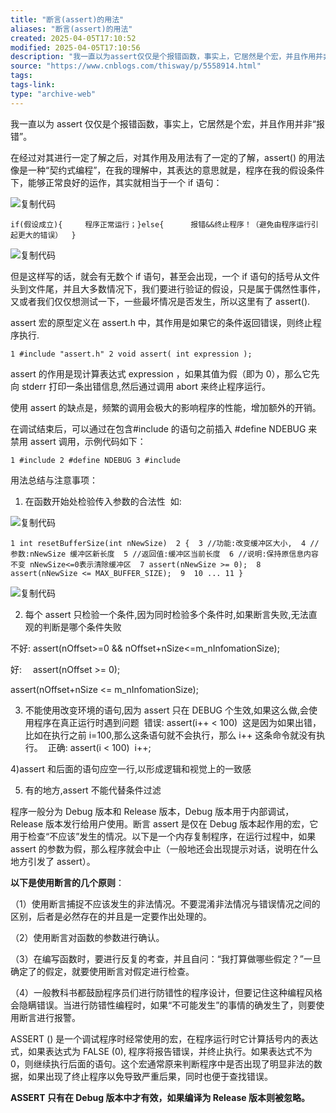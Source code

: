 ```yaml
---
title: "断言(assert)的用法"
aliases: "断言(assert)的用法"
created: 2025-04-05T17:10:52
modified: 2025-04-05T17:10:56
description: "我一直以为assert仅仅是个报错函数，事实上，它居然是个宏，并且作用并非“报错”。 在经过对其进行一定了解之后，对其作用及用法有了一定的了解，assert()的用法像是一种“契约式编程”，在我的理解中，其表达的意思就是，程序在我的假设条件下，能够正常良好的运作，其实就相当于一个if语句： 但是这样"
source: "https://www.cnblogs.com/thisway/p/5558914.html"
tags:
tags-link:
type: "archive-web"
---
```


我一直以为 assert 仅仅是个报错函数，事实上，它居然是个宏，并且作用并非“报错”。

在经过对其进行一定了解之后，对其作用及用法有了一定的了解，assert() 的用法像是一种“契约式编程”，在我的理解中，其表达的意思就是，程序在我的假设条件下，能够正常良好的运作，其实就相当于一个 if 语句：

![复制代码](https://assets.cnblogs.com/images/copycode.gif)

```
if(假设成立){     程序正常运行；}else{      报错&&终止程序！（避免由程序运行引起更大的错误）  }
```

![复制代码](https://assets.cnblogs.com/images/copycode.gif)

但是这样写的话，就会有无数个 if 语句，甚至会出现，一个 if 语句的括号从文件头到文件尾，并且大多数情况下，我们要进行验证的假设，只是属于偶然性事件，又或者我们仅仅想测试一下，一些最坏情况是否发生，所以这里有了 assert().

assert 宏的原型定义在 assert.h 中，其作用是如果它的条件返回错误，则终止程序执行. 

```
1 #include "assert.h" 2 void assert( int expression );
```

assert 的作用是现计算表达式 expression ，如果其值为假（即为 0），那么它先向 stderr 打印一条出错信息,然后通过调用 abort 来终止程序运行。

使用 assert 的缺点是，频繁的调用会极大的影响程序的性能，增加额外的开销。 

在调试结束后，可以通过在包含#include 的语句之前插入 #define NDEBUG 来禁用 assert 调用，示例代码如下： 

```
1 #include 2 #define NDEBUG 3 #include
```

用法总结与注意事项： 

1) 在函数开始处检验传入参数的合法性 
如: 

![复制代码](https://assets.cnblogs.com/images/copycode.gif)

```
1 int resetBufferSize(int nNewSize)  2 {  3 //功能:改变缓冲区大小,  4 //参数:nNewSize 缓冲区新长度  5 //返回值:缓冲区当前长度  6 //说明:保持原信息内容不变 nNewSize<=0表示清除缓冲区  7 assert(nNewSize >= 0);  8 assert(nNewSize <= MAX_BUFFER_SIZE);  9  10 ... 11 } 
```

![复制代码](https://assets.cnblogs.com/images/copycode.gif)

2) 每个 assert 只检验一个条件,因为同时检验多个条件时,如果断言失败,无法直观的判断是哪个条件失败 

不好: assert(nOffset>=0 && nOffset+nSize<=m\_nInfomationSize); 　 

好: 　assert(nOffset >= 0); 

assert(nOffset+nSize <= m\_nInfomationSize); 

3) 不能使用改变环境的语句,因为 assert 只在 DEBUG 个生效,如果这么做,会使用程序在真正运行时遇到问题 
错误: assert(i++ < 100) 
这是因为如果出错，比如在执行之前 i=100,那么这条语句就不会执行，那么 i++ 这条命令就没有执行。 
正确: assert(i < 100) 
i++; 

4)assert 和后面的语句应空一行,以形成逻辑和视觉上的一致感 

5) 有的地方,assert 不能代替条件过滤 　　 

程序一般分为 Debug 版本和 Release 版本，Debug 版本用于内部调试，Release 版本发行给用户使用。断言 assert 是仅在 Debug 版本起作用的宏，它用于检查“不应该”发生的情况。以下是一个内存复制程序，在运行过程中，如果 assert 的参数为假，那么程序就会中止（一般地还会出现提示对话，说明在什么地方引发了 assert）。 

**以下是使用断言的几个原则**： 

（1）使用断言捕捉不应该发生的非法情况。不要混淆非法情况与错误情况之间的区别，后者是必然存在的并且是一定要作出处理的。 

（2）使用断言对函数的参数进行确认。 

（3）在编写函数时，要进行反复的考查，并且自问：“我打算做哪些假定？”一旦确定了的假定，就要使用断言对假定进行检查。 

（4）一般教科书都鼓励程序员们进行防错性的程序设计，但要记住这种编程风格会隐瞒错误。当进行防错性编程时，如果“不可能发生”的事情的确发生了，则要使用断言进行报警。 

ASSERT () 是一个调试程序时经常使用的宏，在程序运行时它计算括号内的表达式，如果表达式为 FALSE (0), 程序将报告错误，并终止执行。如果表达式不为 0，则继续执行后面的语句。这个宏通常原来判断程序中是否出现了明显非法的数据，如果出现了终止程序以免导致严重后果，同时也便于查找错误。  

**ASSERT 只有在 Debug 版本中才有效，如果编译为 Release 版本则被忽略。**
